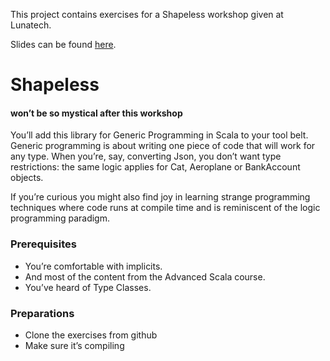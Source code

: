 This project contains exercises for a Shapeless workshop given at Lunatech.

Slides can be found [here](https://docs.google.com/presentation/d/1z7wzSxgjyASt3twKpDB8XpK57eItwvbVG-vTWg74j7w/edit#slide=id.g25535e9f9d_0_104).


# Shapeless
#### won’t be so mystical after this workshop

You’ll add this library for Generic Programming in Scala to your tool belt.
Generic programming is about writing one piece of code that will work for any type.
When you’re, say, converting Json, you don’t want type restrictions:
the same logic applies for Cat, Aeroplane or BankAccount objects.

If you’re curious you might also find joy in learning strange programming
techniques where code runs at compile time and is reminiscent of the
logic programming paradigm.

### Prerequisites
* You’re comfortable with implicits.
* And most of the content from the Advanced Scala course.
* You’ve heard of Type Classes.

### Preparations
* Clone the exercises from github
* Make sure it’s compiling
